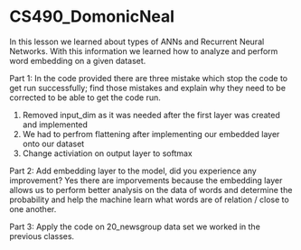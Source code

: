 # CS490_DomonicNeal

In this lesson we learned about types of ANNs and Recurrent Neural Networks. With this information we learned how to analyze and perform 
word embedding on a given dataset.


Part 1: In the code provided there are three mistake which stop the code to get run successfully; find those mistakes and 
explain why they need to be corrected to be able to get the code run.

  1. Removed input_dim as it was needed after the first layer was created and implemented
  2. We had to perfrom flattening after implementing our embedded layer onto our dataset
  3. Change activiation on output layer to softmax
 
Part 2: Add embedding layer to the model, did you experience any improvement?
  Yes there are imporvements because the embedding layer allows us to perform better analysis on the data of words and determine the
  probability and help the machine learn what words are of relation / close to one another.

Part 3: Apply the code on 20_newsgroup data set we worked in the previous classes.
